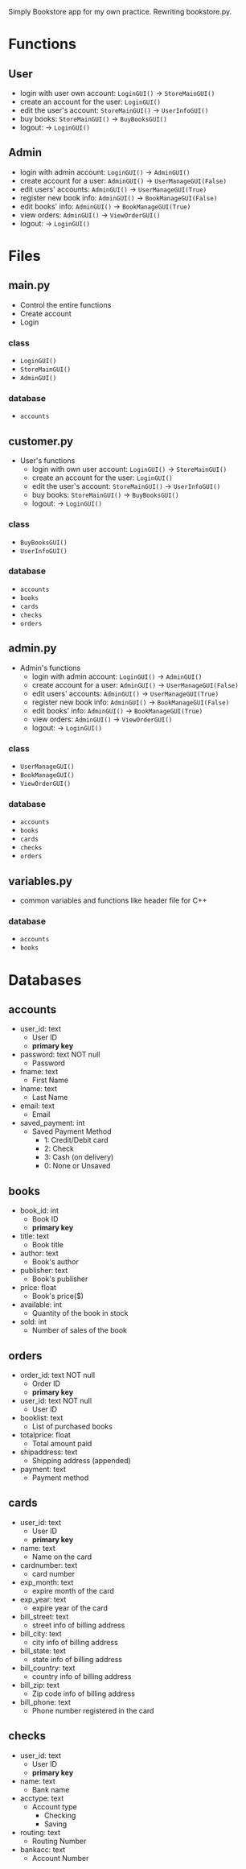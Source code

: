 Simply Bookstore app for my own practice.
Rewriting bookstore.py.

# Functions
## User
- login with user own account: `LoginGUI()` → `StoreMainGUI()`
- create an account for the user: `LoginGUI()`
- edit the user's account: `StoreMainGUI()` → `UserInfoGUI()`
- buy books: `StoreMainGUI()` → `BuyBooksGUI()`
- logout: → `LoginGUI()`

## Admin
- login with admin account: `LoginGUI()` → `AdminGUI()`
- create account for a user: `AdminGUI()` → `UserManageGUI(False)`
- edit users' accounts: `AdminGUI()` → `UserManageGUI(True)`
- register new book info: `AdminGUI()` → `BookManageGUI(False)`
- edit books' info: `AdminGUI()` → `BookManageGUI(True)`
- view orders: `AdminGUI()` → `ViewOrderGUI()`
- logout: → `LoginGUI()`

# Files
## main.py
- Control the entire functions
- Create account
- Login
### class
- `LoginGUI()`
- `StoreMainGUI()`
- `AdminGUI()`
### database
- `accounts`

## customer.py
- User's functions
  - login with own user account: `LoginGUI()` → `StoreMainGUI()`
  - create an account for the user: `LoginGUI()`
  - edit the user's account: `StoreMainGUI()` → `UserInfoGUI()`
  - buy books: `StoreMainGUI()` → `BuyBooksGUI()`
  - logout: → `LoginGUI()`
### class
- `BuyBooksGUI()`
- `UserInfoGUI()`
### database
- `accounts`
- `books`
- `cards`
- `checks`
- `orders`

## admin.py
- Admin's functions
  - login with admin account: `LoginGUI()` → `AdminGUI()`
  - create account for a user: `AdminGUI()` → `UserManageGUI(False)`
  - edit users' accounts: `AdminGUI()` → `UserManageGUI(True)`
  - register new book info: `AdminGUI()` → `BookManageGUI(False)`
  - edit books' info: `AdminGUI()` → `BookManageGUI(True)`
  - view orders: `AdminGUI()` → `ViewOrderGUI()`
  - logout: → `LoginGUI()`
### class
- `UserManageGUI()`
- `BookManageGUI()`
- `ViewOrderGUI()`
### database
- `accounts`
- `books`
- `cards`
- `checks`
- `orders`

## variables.py
- common variables and functions like header file for C++
### database
- `accounts`
- `books`

# Databases
## accounts
- user_id: text
  - User ID
  - **primary key**
- password: text NOT null
  - Password
- fname: text
  - First Name
- lname: text
  - Last Name
- email: text
  - Email
- saved_payment: int
  - Saved Payment Method
    - 1: Credit/Debit card
    - 2: Check
    - 3: Cash (on delivery)
    - 0: None or Unsaved

## books
- book_id: int
  - Book ID
  - **primary key**
- title: text
  - Book title
- author: text
  - Book's author
- publisher: text
  - Book's publisher
- price: float
  - Book's price($)
- available: int
  - Quantity of the book in stock
- sold: int
  - Number of sales of the book
 
## orders
- order_id: text NOT null
  - Order ID
  - **primary key**
- user_id: text NOT null
  - User ID
- booklist: text
  - List of purchased books
- totalprice: float
  - Total amount paid 
- shipaddress: text
  - Shipping address (appended) 
- payment: text
  - Payment method

## cards
- user_id: text
  - User ID
  - **primary key**
- name: text
  - Name on the card
- cardnumber: text
  - card number
- exp_month: text
  - expire month of the card
- exp_year: text
  - expire year of the card
- bill_street: text
  - street info of billing address
- bill_city: text
  - city info of billing address
- bill_state: text
  - state info of billing address 
- bill_country: text
  - country info of billing address
- bill_zip: text
  - Zip code info of billing address   
- bill_phone: text
  - Phone number registered in the card

## checks
- user_id: text
  - User ID
  - **primary key**
- name: text
  - Bank name
- acctype: text
  - Account type
    - Checking
    - Saving 
- routing: text
  - Routing Number
- bankacc: text
  - Account Number
